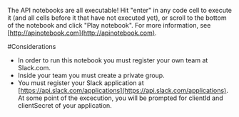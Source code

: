 The API notebooks are all executable! Hit "enter" in any code cell to execute it (and all cells before it that have not executed yet), or scroll to the bottom of the notebook and click "Play notebook". For more information, see [http://apinotebook.com](http://apinotebook.com).

#Considerations

- In order to run this notebook you must register your own team at Slack.com.
- Inside your team you must create a private group.
- You must register your Slack application at [https://api.slack.com/applications](https://api.slack.com/applications). At some point of the excecution, you will be prompted for clientId and clientSecret of your application.

